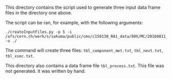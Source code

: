 
This directory contains the script used to generate three input data frame files in the directory one above.

The script can be ran, for example, with the following arguments:

```
./createInputFiles.py -p 5 -i /afs/cern.ch/work/s/sakuma/public/cms/c150130_RA1_data/80X/MC/20160811_B01/ROC_MC_SM -o ./
```

The command will create three files: `tbl_component_met.txt`, `tbl_nevt.txt`, `tbl_xsec.txt`.

This directory also contains a data frame file `tbl_process.txt`. This file was not generated. It was written by hand.
